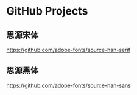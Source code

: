 # GitHub Projects

## 思源宋体
https://github.com/adobe-fonts/source-han-serif

## 思源黑体
https://github.com/adobe-fonts/source-han-sans
